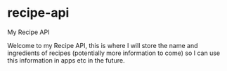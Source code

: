 # recipe-api
My Recipe API

Welcome to my Recipe API, this is where I will store the name and ingredients of recipes (potentially more information to come) so I can use this information in apps etc in the future. 
